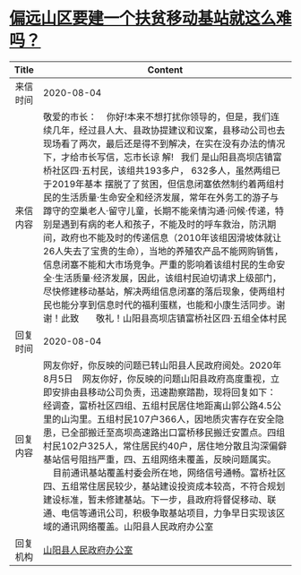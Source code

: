 # <a href="http://www.shangluo.gov.cn/zmhd/ldxxxx.jsp?urltype=leadermail.LeaderMailContentUrl&wbtreeid=1112&leadermailid=6278">偏远山区要建一个扶贫移动基站就这么难吗？</a>
|Title|Content|
|:---:|---|
|来信时间|2020-08-04|
|来信内容|敬爱的市长：    你好!本来不想打扰你领导的，但是，我们连续几年，经过县人大、县政协提建议和议案，县移动公司也去现场看了两次，最后还是得不到解决，在实在没有办法的情况下，才给市长写信，忘市长谅 解!   我们 是山阳县高坝店镇富桥社区四·五村民，该组共193多户， 632多人，虽然两组已于2019年基本 摆脱了了贫困，但信息闭塞依然制约着两组村民的生活质量·生命安全和经济发展，常年在外务工的游子与蹲守的空巢老人·留守儿童，长期不能亲情沟通·问候·传递，特别是遇到有病的老人和孩子，不能及时的呼车救治，防汛期间，政府也不能及时的传递信息（2010年该组因滑坡体就让26人失去了宝贵的生命），当地的养殖农产品不能网购销售，信息闭塞不能和大市场竞争。严重的影响着该组村民的生命安全·生活质量·经济发展，因此，该组村民迫切请求上级部门，尽快修建移动基站，解决两组信息闭塞的落后现象，使两组村民也能分享到信息时代的福利蛋糕，也能和小康生活同步。谢谢！此致       敬礼！山阳县高坝店镇富桥社区四·五组全体村民|
|回复时间|2020-08-04|
|回复内容|网友你好，你反映的问题已转山阳县人民政府阅处。2020年8月5日    网友你好，你反映的问题山阳县政府高度重视，立即安排由县移动公司负责，迅速勘察踏勘，现将回复如下：    经调查，富桥社区四组、五组村民居住地距离山郭公路4.5公里的山沟里。五组村民107户366人，因地质灾害存在安全隐患，已全部搬迁至高坝高速路出口富桥移民搬迁安置点。四组村民102户325人，常住居民约40户，居住地分散且沟深偏僻基站信号阻挡严重，四、五组网络未覆盖，反映问题属实。        目前通讯基站覆盖村委会所在地，网络信号通畅。富桥社区四、五组常住居民较少，基站建设投资成本较高，不符合规划建设标准，暂未修建基站。下一步，县政府将督促移动、联通、电信等通讯公司，积极争取基站项目，力争早日实现该区域的通讯网络覆盖。山阳县人民政府办公室|
|回复机构|<a href="../../categories/agencies/山阳县人民政府办公室.md">山阳县人民政府办公室</a>|
